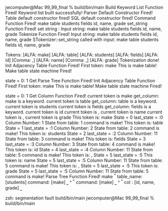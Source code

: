jwcomputer@Mac 99_99_final % build/bin/main
Build Keyword List Function Fired!
Keyword list built successfully!
Parser Default Constructor Fired!
Table default constructor fired!
SQL default constructor fired!
Command Function Fired! make table students fields id, name, grade
set_string Function Fired!
set string : Input string: make table students fields id, name, grade
Tokenize Function Fired!
Input string: make table students fields id, name, grade
STokenizer::set_string called with input: make table students fields id, name, grade



















Tokens: 
[ALFA: make]
[ALFA: table]
[ALFA: students]
[ALFA: fields]
[ALFA: id]
[Comma: ,]
[ALFA: name]
[Comma: ,]
[ALFA: grade]
Tokenization done!
Init Adjacency Table Function Fired!
First token: make
This is make table!
Make table state machine Fired!








state = 0: 1
Get Parse Tree Function Fired!
Init Adjacency Table Function Fired!
First token: make
This is make table!
Make table state machine Fired!








state = 0: 1
Get Column Function Fired!
current token is make
get_column: make is a keyword.
current token is table
get_column: table is a keyword.
current token is students
current token is fields
get_column: fields is a keyword.
current token is id
current token is ,
current token is name
current token is ,
current token is grade
This token is: make
State = 0
last_state = :0
Column Number: 1
State from table: 1
command is make!
This token is: table
State = 1
last_state = :1
Column Number: 2
State from table: 2
command is make!
This token is: students
State = 2
last_state = :2
Column Number: 11
State from table: 3
command is make!
This token is: fields
State = 3
last_state = :3
Column Number: 3
State from table: 4
command is make!
This token is: id
State = 4
last_state = :4
Column Number: 11
State from table: 5
command is make!
This token is: ,
State = 5
last_state = :5
This token is: name
State = 5
last_state = :5
Column Number: 11
State from table: 5
command is make!
This token is: ,
State = 5
last_state = :5
This token is: grade
State = 5
last_state = :5
Column Number: 11
State from table: 5
command is make!
Parse Tree Function Fired!
make
    ⎴
    table_name: [students]
    command: [make]
    ⎵
^
⎴
command: [make]
⎵
    ^
    ⎴
    col : [id, name, grade]
    ⎵


zsh: segmentation fault  build/bin/main
jwcomputer@Mac 99_99_final % build/bin/main